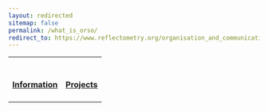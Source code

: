 ```yaml
---
layout: redirected
sitemap: false
permalink: /what_is_orso/
redirect_to: https://www.reflectometry.org/organisation_and_communication/who_we_are/
---
```



<!--
This is the table view for the different options
DO NOT EDIT UNLESS YOU KNOW THAT YOU ARE DOING
andrew.mccluskey@ess.eu
-->
<table class="tt">
  <tr class="tt">
    <td class="tt">
      <a class="tt" href="../information/">
        <i class="fas fa-info fa-5x"></i>
        <br>
        <h4>Information</h4></a>
    </td>
    <td class="tt">
      <a class="tt" href="../projects/">
        <i class="fas fa-project-diagram fa-5x"></i>
        <br>
        <h4>Projects</h4></a>
    </td>
  </tr>
</table>
